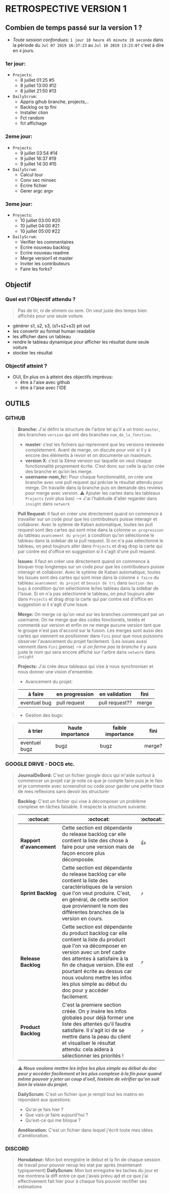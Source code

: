 # RETROSPECTIVE VERSION 1
## Combien de temps passé sur la version 1 ?
* *Toute session confondues:* `1 jour 10 heure 45 minute 19 seconde` dans la période du `Jul 07 2019 16:37:23` au `Jul 10 2019 13:23:07` c'est à dire en `4` jours.
### 1er jour: 
* `Projects`:
   * 8 juillet 01:25 #5
   * 8 juillet 13:00 #12 
   * 8 juillet 21:50 #13
* `DailyScrum`:
  * Appris gihub branche, projects,..
  * Backlog os tp fini
  * Installer clion
  * Fct random 
  * fct affichage 

### 2eme jour: 
* `Projects`:
   * 9 juillet 03:54 #14 
   * 9 juillet 16:37 #19 
   * 9 juillet 14:30 #15  
* `DailyScrum`:
  * Calcul tour
  * Conv sec minsec
  * Ecrire fichier
  * Gerer argc argv

### 3eme jour: 
* `Projects`:
   * 10 juillet 03:00 #20
   * 10 juillet 04:00 #21 
   * 10 juillet 05:00 #22 
* `DailyScrum`:
  * Verifier les commentaires
  * Ecrire nouveau backlog
  * Ecrire nouveau readme
  * Merge version1 et master
  * Inviter les contributeurs
  * Faire les forks?

## Objectif
### Quel est l'Objectif attendu ?
> Pas de tri, ni de shmem ou sem. On veut juste des temps bien affichés pour une seule voiture.
* générer s1, s2, s3, (s1+s2+s3) pit out
* les convertir au format human readable
* les afficher dans un tableau
* rendre le tableau dynamique pour afficher les résultat dune seule voiture
* stocker les résultat

### Objectif atteint ?
* OUI, En plus on à atteint des objectifs imprévus:
  * être à l'aise avec github
  * être à l'aise avec l'IDE

## OUTILS
### GITHUB
> **Branche:** J'ai défini la structure de l'arbre tel qu'il a un tronc `master`, des branches `version` qui ont des branches `nom_de_la_fonction`.
> * **master**: c’est les fichiers qui reprennent que les versions reviewée completement. Avant de merge, on discute pour voir si il y à encore des éléments à revoir et on documente un maximum.
> *  **version X**: c’est la Xème version sur laquelle on veut chaque fonctionnalité proprement écrite. C’est donc sur celle la qu’on crée des branche et qu’on les merge.
> * **username-nom_fc**t: Pour chaque fonctionnalité, on crée une branche avec une pull request qui précise le résultat attendu pour merge. On travaille dans la branche puis on demande des reviews pour merge avec version. ⚠️ Ajouter les cartes dans les tableaux `Projects` (voir plus bas)
> --> J'ai l'habitude d'aller regarder dans `insight` dans `network`

> **Pull Request:** Il faut en créer une directement quand on commence à travailler sur un code pour que les contributeurs puisse interagir et collaborer. Avec le sytème de Kaban automatique, toutes les pull request sont des cartes qui sont mise dans la colonne `en progression` du tableau `avancement du projet` à condition qu'on sélectionne le tableau dans la sidebar de la pull request. Si on n'a pas sélectionné le tableau, on peut toujours aller dans `Projects` et drag drop la carte qui par contre est d'office en suggestion si il s'agit d'une pull request.

> **Issues:** Il faut en créer une directement quand on commence à bloquer trop longtemps sur un code pour que les contributeurs puisse interagir et collaborer. Avec le sytème de Kaban automatique, toutes les Issues sont des cartes qui sont mise dans la colonne `à faire` du tableau `avancement du projet` et `besoin de tri` dans `Gestion des bugs` à condition qu'on sélectionne le/les tableau dans la sidebar de l'Issue. Si on n'a pas sélectionné le tableau, on peut toujours aller dans `Projects` et drag drop la carte qui par contre est d'office en suggestion si il s'agit d'une Issue.

> **Merge:** On merge ce qu'on veut sur les branches commençant par un username. On ne merge que des codes fonctionels, testés et commenté sur version et enfin on ne merge aucune version tant que le groupe n'est pas d'accord sur la fusion. Les merges sont aussi des cartes qui viennent se positionner dans `Fini` pour que nous puissions observer l'avancement du projet facilement. (Les issues aussi viennent dans `Fini` jpense)
> --> *si on ferme pas la branche* il y aura juste le nom qui sera encore affiché sur l'arbre dans `network` dans `insight`

> **Projects:** J'ai crée deux tableaux qui vise à nous synchroniser et nous donner une vision d'ensemble.
> * Avancement du projet:

> à faire|en progression|en validation|fini
> -------------|---|----|---
>eventuel bug|pull request|pull request??|merge

> * Gestion des bugs:

> à trier|haute importance|faible importance|fini
> -------------|---|----|---
>eventuel bugz|bugz|bugz|merge?
### GOOGLE DRIVE - DOCS etc.
> **JournalDeBord:** C'est un fichier google docs qui m'aide surtout à commencer un projet car je note ce que je compte faire puis je le fais et je commente avec screenshot ou code pour garder une petite trace de mes reflexions sans devoir les structurer

> **Backlog:** C'est un fichier qui vise à décomposer un problème complexe en tâches faisable. Il respecte la structure suivante: 

>  :octocat:  |   :octocat: | :octocat: 
> ---------|-------------|-----------
> **Rapport d'avancement**|Cette section est dépendante du release backlog car elle contient la liste des chose à faire pour une version mais de façon encore plus décomposée. | 👍 
> **Sprint Backlog**|Cette section est dépendante du release backlog car elle contient la liste des caractéristiques de la version que l'on veut produire. C'est, en général, de cette section que proviennent le nom des différentes branches de la version en cours.| :arrow_heading_up:
> **Release Backlog**|Cette section est dépendante du product backlog car elle contient la liste du product que l'on va décomposer en version avec un bref cadre des attentes à satisfaire à la fin de chaque version. Elle est pourtant écrite au dessus car nous voulons mettre les infos les plus simple au début du doc pour y accéder facilement.| :arrow_heading_up:
> **Product Backlog**|C'est la premiere section créée. On y insère les infos globales pour déjà former une liste des attentes qu'il faudra satisfaire. Il s'agit ici de se mettre dans la peau du client et visualiser le résultat attendu: cela aidera à sélectionner les priorités !| :arrow_heading_up:

> :warning: ***Nous voulons mettre les infos les plus simple au début du doc pour y accéder facilement et les plus complexe à la fin pour quand même pouvoir y jeter un coup d'oeil, histoire de vérifier qu'on suit bien la vision du projet.***

> **DailyScrum:** C'est un fichier que je rempli tout les matins en répondant aux questions:
> * Qu'ai-je fais hier ?
> * Que vais-je faire aujourd'hui ?
> * Qu'est-ce qui me bloque ?

> **Amélioration:** C'est un fichier dans lequel j'écrit toute mes idées d'amélioration.
### DISCORD
> **Horodateur:** Mon bot enregistre le debut et la fin de chaque session de travail pour pouvoir recup les stat par après (maintenant typiquement)
> **DailyScrum:** Mon bot enregistre les taches du jour et me montrera la diff entre ce que j'avais prévu ajd et ce que j'ai effectivement fait hier pour à chaque fois pouvoir rectifier ses estimations
